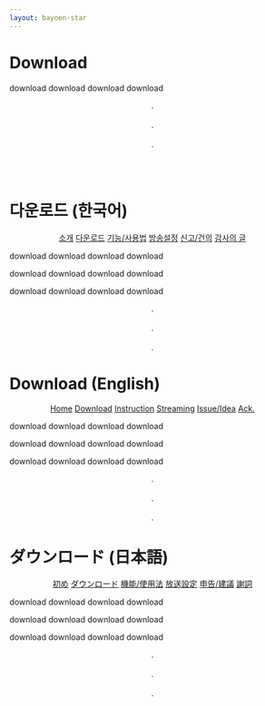 ```yaml
---
layout: bayoen-star
---
```


# Download

download download download download

<p align="center">
.<br/><br/>
.<br/><br/>
.
</p>

<br/><br/>
<a name="Korean"> </a>
# 다운로드 (한국어)
<p align="center">
    <a href="/bayoen-star/#Korean" class="in-btn">소개</a>
    <a href="/bayoen-star/download.html#Korean" class="in-btn">다운로드</a>
    <a href="/bayoen-star/instruction.html#Korean" class="in-btn">기능/사용법</a>
    <a href="/bayoen-star/streaming.html#Korean" class="in-btn">방송설정</a>
    <a href="https://github.com/bayoen/bayoen-star-exe/issues" class="in-btn">신고/건의</a>
    <a href="/bayoen-star/acknowledgement.html#Korean" class="in-btn">감사의 글</a>
</p>

download download download download

download download download download

download download download download

<p align="center">
.<br/><br/>
.<br/><br/>
.
</p>

<a name="English"> </a>
# Download (English)
<p align="center">
    <a href="/bayoen-star/#English" class="in-btn">Home</a>
    <a href="/bayoen-star/download.html#English" class="in-btn">Download</a>
    <a href="/bayoen-star/instruction.html#English" class="in-btn">Instruction</a>
    <a href="/bayoen-star/streaming.html#English" class="in-btn">Streaming</a>
    <a href="https://github.com/bayoen/bayoen-star-exe/issues" class="in-btn">Issue/Idea</a>
    <a href="/bayoen-star/bayoen-star/acknowledgement.html#English" class="in-btn">Ack.</a>
</p>

download download download download

download download download download

download download download download

<p align="center">
.<br/><br/>
.<br/><br/>
.
</p>

<a name="Japanese"> </a>
# ダウンロード (日本語)
<p align="center">
    <a href="/bayoen-star/#Japanese" class="in-btn">初め</a>
    <a href="/bayoen-star/download.html#Japanese" class="in-btn">ダウンロード</a>
    <a href="/bayoen-star/instruction.html#Japanese" class="in-btn">機能/使用法</a>
    <a href="/bayoen-star/streaming.html#Japanese" class="in-btn">放送設定</a>
    <a href="https://github.com/bayoen/bayoen-star-exe/issues" class="in-btn">申告/建議</a>
    <a href="/bayoen-star/acknowledgement.html#Japanese" class="in-btn">謝詞</a>
</p>

download download download download

download download download download

download download download download

<p align="center">
.<br/><br/>
.<br/><br/>
.
</p>
